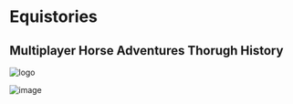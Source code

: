 # Equistories
## Multiplayer Horse Adventures Thorugh History
![logo](https://github.com/Dreitser/Equistories/assets/2120817/122870bd-97b9-4dd6-9d2c-050411883278)

![image](https://github.com/Dreitser/Equistories/assets/2120817/b2bf1bcc-a09a-4ff9-982a-a74a5519597b)
